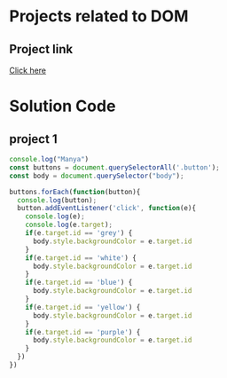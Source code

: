 # Projects related to DOM

## Project link
[Click here](https://stackblitz.com/edit/dom-project-chaiaurcode?file=index.html)

# Solution Code

## project 1

```javascript
console.log("Manya")
const buttons = document.querySelectorAll('.button');
const body = document.querySelector("body");

buttons.forEach(function(button){
  console.log(button);
  button.addEventListener('click', function(e){
    console.log(e);
    console.log(e.target);
    if(e.target.id == 'grey') {
      body.style.backgroundColor = e.target.id
    }
    if(e.target.id == 'white') {
      body.style.backgroundColor = e.target.id
    }
    if(e.target.id == 'blue') {
      body.style.backgroundColor = e.target.id
    }
    if(e.target.id == 'yellow') {
      body.style.backgroundColor = e.target.id
    }
    if(e.target.id == 'purple') {
      body.style.backgroundColor = e.target.id
    }
  })
})
```